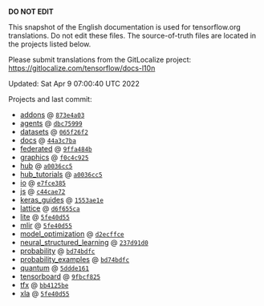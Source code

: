 __DO NOT EDIT__

This snapshot of the English documentation is used for tensorflow.org
translations. Do not edit these files. The source-of-truth files are located in
the projects listed below.

Please submit translations from the GitLocalize project: https://gitlocalize.com/tensorflow/docs-l10n

Updated: Sat Apr  9 07:00:40 UTC 2022

Projects and last commit:

- [addons](https://github.com/tensorflow/addons/tree/master/docs) @ <a href='https://github.com/tensorflow/addons/commit/873e4a03115d6df97c64f9b9f7d11484fc4da8c9'><code>873e4a03</code></a>
- [agents](https://github.com/tensorflow/agents/tree/master/docs) @ <a href='https://github.com/tensorflow/agents/commit/dbc75999c85bbc88028c0ea8803cebdfd6c56a9b'><code>dbc75999</code></a>
- [datasets](https://github.com/tensorflow/datasets/tree/master/docs) @ <a href='https://github.com/tensorflow/datasets/commit/065f26f2f6974b76c2a6a0b91895a6b208e57144'><code>065f26f2</code></a>
- [docs](https://github.com/tensorflow/docs/tree/master/site/en) @ <a href='https://github.com/tensorflow/docs/commit/44a3c7bafb44232d25a1e42a6be686ad4c6b67c7'><code>44a3c7ba</code></a>
- [federated](https://github.com/tensorflow/federated/tree/main/docs) @ <a href='https://github.com/tensorflow/federated/commit/9ffa484b367a825984546d9cd997ca077da41254'><code>9ffa484b</code></a>
- [graphics](https://github.com/tensorflow/graphics/tree/master/tensorflow_graphics/g3doc) @ <a href='https://github.com/tensorflow/graphics/commit/f0c4c9256c9b1a6a5337762d763e4910631c65c4'><code>f0c4c925</code></a>
- [hub](https://github.com/tensorflow/hub/tree/master/docs) @ <a href='https://github.com/tensorflow/hub/commit/a0036cc566f5b76861ba78d49bc76a87e2bf9a65'><code>a0036cc5</code></a>
- [hub_tutorials](https://github.com/tensorflow/hub/tree/master/examples/colab) @ <a href='https://github.com/tensorflow/hub/commit/a0036cc566f5b76861ba78d49bc76a87e2bf9a65'><code>a0036cc5</code></a>
- [io](https://github.com/tensorflow/io/tree/master/docs) @ <a href='https://github.com/tensorflow/io/commit/e7fce3857bbb2ed18a0ad95747c612a21ae80816'><code>e7fce385</code></a>
- [js](https://github.com/tensorflow/tfjs-website/tree/master/docs) @ <a href='https://github.com/tensorflow/tfjs-website/commit/c44cae7234c378f6d7e74b2d6abe82fe8b98f2f7'><code>c44cae72</code></a>
- [keras_guides](https://github.com/tensorflow/docs/tree/snapshot-keras/site/en/guide/keras) @ <a href='https://github.com/tensorflow/docs/commit/1553ae1e4a149be71703e2ee60173b3d1e0e8c00'><code>1553ae1e</code></a>
- [lattice](https://github.com/tensorflow/lattice/tree/master/docs) @ <a href='https://github.com/tensorflow/lattice/commit/d6f655ca11523bdf38a431a386bb7c0f9dc7aacb'><code>d6f655ca</code></a>
- [lite](https://github.com/tensorflow/tensorflow/tree/master/tensorflow/lite/g3doc) @ <a href='https://github.com/tensorflow/tensorflow/commit/5fe40d555ed8bfb237be316442fd2a381258ca8c'><code>5fe40d55</code></a>
- [mlir](https://github.com/tensorflow/tensorflow/tree/master/tensorflow/compiler/mlir/g3doc) @ <a href='https://github.com/tensorflow/tensorflow/commit/5fe40d555ed8bfb237be316442fd2a381258ca8c'><code>5fe40d55</code></a>
- [model_optimization](https://github.com/tensorflow/model-optimization/tree/master/tensorflow_model_optimization/g3doc) @ <a href='https://github.com/tensorflow/model-optimization/commit/d2ecffce6d8f5306b51060f423d3dbabc86f2ecf'><code>d2ecffce</code></a>
- [neural_structured_learning](https://github.com/tensorflow/neural-structured-learning/tree/master/g3doc) @ <a href='https://github.com/tensorflow/neural-structured-learning/commit/237d91d08ccb86b26367a4e1dd54e2eafe05e7bd'><code>237d91d0</code></a>
- [probability](https://github.com/tensorflow/probability/tree/main/tensorflow_probability/g3doc) @ <a href='https://github.com/tensorflow/probability/commit/bd74bdfc333c43a1d2a684ad63855d749c33fbd4'><code>bd74bdfc</code></a>
- [probability_examples](https://github.com/tensorflow/probability/tree/main/tensorflow_probability/examples/jupyter_notebooks) @ <a href='https://github.com/tensorflow/probability/commit/bd74bdfc333c43a1d2a684ad63855d749c33fbd4'><code>bd74bdfc</code></a>
- [quantum](https://github.com/tensorflow/quantum/tree/master/docs) @ <a href='https://github.com/tensorflow/quantum/commit/5ddde161a422a0f8d8da17512614fc29622d9e94'><code>5ddde161</code></a>
- [tensorboard](https://github.com/tensorflow/tensorboard/tree/master/docs) @ <a href='https://github.com/tensorflow/tensorboard/commit/9fbcf8255a2a4aefa90de472e244c1a91635118b'><code>9fbcf825</code></a>
- [tfx](https://github.com/tensorflow/tfx/tree/master/docs) @ <a href='https://github.com/tensorflow/tfx/commit/bb4125be13fa3341063bae97fd3b81dd39a34609'><code>bb4125be</code></a>
- [xla](https://github.com/tensorflow/tensorflow/tree/master/tensorflow/compiler/xla/g3doc) @ <a href='https://github.com/tensorflow/tensorflow/commit/5fe40d555ed8bfb237be316442fd2a381258ca8c'><code>5fe40d55</code></a>

